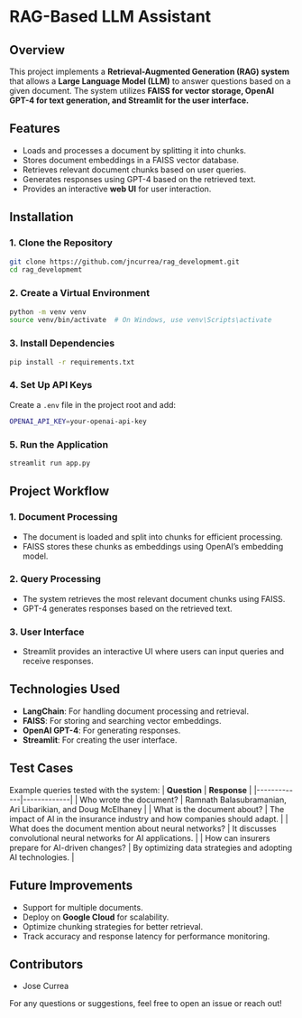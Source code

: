 # **RAG-Based LLM Assistant**

## **Overview**
This project implements a **Retrieval-Augmented Generation (RAG) system** that allows a **Large Language Model (LLM)** to answer questions based on a given document. The system utilizes **FAISS for vector storage, OpenAI GPT-4 for text generation, and Streamlit for the user interface.**

## **Features**
- Loads and processes a document by splitting it into chunks.
- Stores document embeddings in a FAISS vector database.
- Retrieves relevant document chunks based on user queries.
- Generates responses using GPT-4 based on the retrieved text.
- Provides an interactive **web UI** for user interaction.

## **Installation**
### **1. Clone the Repository**
```bash
git clone https://github.com/jncurrea/rag_developmemt.git
cd rag_developmemt
```

### **2. Create a Virtual Environment**
```bash
python -m venv venv
source venv/bin/activate  # On Windows, use venv\Scripts\activate
```

### **3. Install Dependencies**
```bash
pip install -r requirements.txt
```

### **4. Set Up API Keys**
Create a `.env` file in the project root and add:
```bash
OPENAI_API_KEY=your-openai-api-key
```

### **5. Run the Application**
```bash
streamlit run app.py
```

## **Project Workflow**
### **1. Document Processing**
- The document is loaded and split into chunks for efficient processing.
- FAISS stores these chunks as embeddings using OpenAI’s embedding model.

### **2. Query Processing**
- The system retrieves the most relevant document chunks using FAISS.
- GPT-4 generates responses based on the retrieved text.

### **3. User Interface**
- Streamlit provides an interactive UI where users can input queries and receive responses.

## **Technologies Used**
- **LangChain**: For handling document processing and retrieval.
- **FAISS**: For storing and searching vector embeddings.
- **OpenAI GPT-4**: For generating responses.
- **Streamlit**: For creating the user interface.

## **Test Cases**
Example queries tested with the system:
| **Question** | **Response** |
|-------------|-------------|
| Who wrote the document? | Ramnath Balasubramanian, Ari Libarikian, and Doug McElhaney |
| What is the document about? | The impact of AI in the insurance industry and how companies should adapt. |
| What does the document mention about neural networks? | It discusses convolutional neural networks for AI applications. |
| How can insurers prepare for AI-driven changes? | By optimizing data strategies and adopting AI technologies. |

## **Future Improvements**
- Support for multiple documents.
- Deploy on **Google Cloud** for scalability.
- Optimize chunking strategies for better retrieval.
- Track accuracy and response latency for performance monitoring.

## **Contributors**
- Jose Currea

For any questions or suggestions, feel free to open an issue or reach out!

